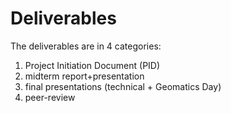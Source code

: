 

# Deliverables

The deliverables are in 4 categories:

1. Project Initiation Document (PID)
1. midterm report+presentation
1. final presentations (technical + Geomatics Day)
1. peer-review 